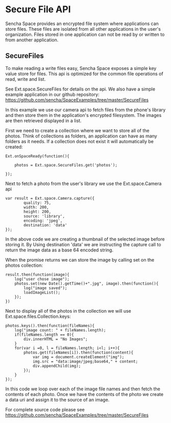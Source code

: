 # Secure File API

Sencha Space provides an encrypted file system where applications can store files. These files are isolated from all other applications in the user's organization. Files stored in one application can not be read by or written to from another application. 

SecureFiles
---

To make reading a write files easy, Sencha Space exposes a simple key value store for files. This api is optimized for the common file operations of read, write and list. 

See Ext.space.SecureFiles for details on the api.  We also have a simple example application in our github repository: https://github.com/sencha/SpaceExamples/tree/master/SecureFiles

In this example we use our camera api to fetch files from the phone's library and then store them in the application's encrypted filesystem. The images are then retrieved displayed in a list. 

First we need to create a collection where we want to store all of the photos.  Think of collections as folders, an application can have as many folders as it needs. If a collection does not exist it will automatically be created:


	Ext.onSpaceReady(function(){
	   
	    photos = Ext.space.SecureFiles.get('photos');

	});


Next to fetch a photo from the user's library we use the Ext.space.Camera api


	var result = Ext.space.Camera.capture({
            quality: 75,
            width: 200,
            height: 200,
            source: 'library',
            encoding: 'jpeg',
            destination: 'data'
    });

In the above code we are creating a thumbnail of the selected image before storing it. By Using destination 'data' we are instructing the capture call to return the image data as a base 64 encoded string. 

When the promise returns we can store the image by calling set on the photos collection:

    result.then(function(image){
        log("user chose image");
        photos.set(new Date().getTime()+".jpg", image).then(function(){
            log("image saved");
            loadImageList();
        });
    })


Next to display all of the photos in the collection we will use Ext.space.files.Collection.keys:


	photos.keys().then(function(fileNames){
        log("image count: " + fileNames.length);
        if(fileNames.length == 0){
            div.innerHTML = "No Images";
        }
        for(var i =0, l = fileNames.length; i<l; i++){
            photos.get(fileNames[i]).then(function(content){
                var img = document.createElement("img");
                img.src = "data:image/jpeg;base64," + content;
                div.appendChild(img);
            });
        }
    });


In this code we loop over each of the image file names and then fetch the contents of each photo. Once we have the contents of the photo we create a data uri and assign it to the source of an image.

For complete source code please see https://github.com/sencha/SpaceExamples/tree/master/SecureFiles

